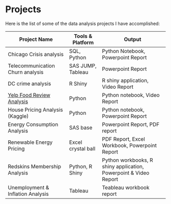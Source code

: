 # Projects
Here is the list of some of the data analysis projects I have accomplished: 

Project Name | Tools & Platform | Output
--- | --- | ---
Chicago Crisis analysis | SQL, Python  |  Python Notebook, Powerpoint Report
Telecommunication Churn analysis |  SAS JUMP, Tableau   | Powerpoint Report
DC crime analysis  | R Shiny  | R shiny application, Video Report
[Yelp Food Review Analysis](https://github.com/wanmo1115/Projects/blob/master/yelp_Project%20.ipynb)  | Python  |  Python notebook, Video Report
House Pricing Analysis (Kaggle)  | Python  |  Python notebook, Powerpoint Report
Energy Consumption Analysis | SAS base  | Powerpoint Report, PDF report
Renewable Energy Pricing  |  Excel crystal ball  |  PDF Report, Excel Workbook, Powerpoint Report
Redskins Membership Analysis | Python, R Shiny   | Python workbooks, R shiny application, Powerpoint & Video Report
Unemployment & Inflation Analysis | Tableau  | Teableau workbook report
